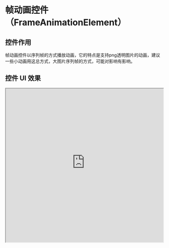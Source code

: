 
# 帧动画控件（FrameAnimationElement）

## 控件作用

帧动画控件以序列帧的方式播放动画，它的特点是支持png透明图片的动画，建议一些小动画用这总方式，大图片序列帧的方式，可能对影响有影响。

## 控件 UI 效果

<iframe height=498 width=510 src="https://sensingstore.oss-cn-shanghai.aliyuncs.com/Troncell/SensingPlatfrom/FrameAnimation1.mp4">


## 配置文件样例

```xml
<FrameAnimationElement>
      <UIDisplay Left="100" Top="100" Width="515" Height="292" IsShow="True" ZIndex="1" UsePercent="false" IsUseCache="True" />
      <!-- PathSource帧动画资源路径:
        UriKind: 资源路径类型，Application表示应用内路径，Absolute表示绝对路径，Relative表示相对路径，Project表示工程路径
        Filter: 资源过滤器，支持多个格式，用逗号分隔
      -->
      <PathSource UriKind="Application" Filter="*.png,*.jpg,*.bmp">Shell\Pages\StarPWallPage\仙鹤序列帧</PathSource>
      <CustomerConfig>
        <!-- 帧的Image控制展示:
          AutoHeight: 是否自适应高度
          Stretch: 图片拉伸方式，None表示不拉伸，Fill表示填充，Uniform表示等比例缩放，UniformToFill
           -->
        <Image AutoHeight="true" Stretch="None"/>
        <!-- Frame控制帧率:
          Interval: 帧率间隔，单位ms
          Repeat: 重复次数，Forever表示无限循环
          AutoPlay:是否加载后自动播放动画，默认是自动播放 
           -->
        <Frame Interval="50" Repeat="1" AutoPlay="False" />
      </CustomerConfig>
    </FrameAnimationElement>
```

## 配置说明

详细的配置说明，请参照配置样例中的注释文件

## 支持的事件

Control事件，用于控制动画的播放，暂停以及停止，如 Action=Play/Pause/Stop

## UIControlDict.xml 添加飞图控件

如果使用帧动画控件则需要在 UIControlDict.xml 中添加帧动画控件

```
 <!--UI.Common 控件包-->
  <Element ViewType="FrameAnimationElement" AssemblyFile="UI.Common.dll" TypeName="UI.Common.SensingControl.FrameAnimationControl, UI.Common, Version=1.0.0.0, Culture=neutral, PublicKeyToken=null">
    <DataContext AssemblyFile="UI.Common.dll" TypeName="UI.Common.SensingView.FrameAnimationElementViewModel, UI.Common, Version=1.0.0.0, Culture=neutral, PublicKeyToken=null" />
  </Element>
  <!--UI.Common  END-->
```
